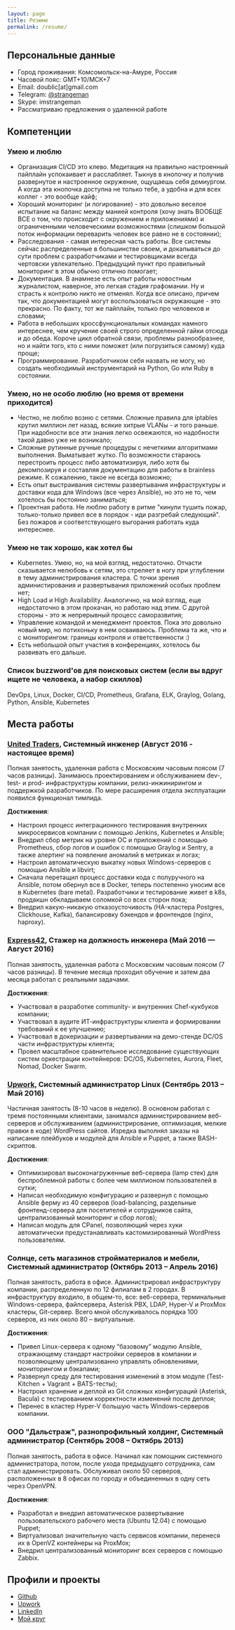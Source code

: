 ```yaml
---
layout: page
title: Резюме
permalink: /resume/
---
```


## Персональные данные

* Город проживания: Комсомольск-на-Амуре, Россия
* Часовой пояс: GMT+10/МСК+7
* Email: doublic[at]gmail.com
* Telegram: [@strangeman](https://t.me/strangeman)
* Skype: imstrangeman
* Рассматриваю предложения о удаленной работе

## Компетенции

### Умею и люблю

* Организация CI/CD это клево. Медитация на правильно настроенный пайплайн успокаивает и расслабляет. Тыкнув в кнопочку и получив развернутое и настроенное окружение, ощущаешь себя демиургом. А когда эта кнопочка доступна не только тебе, а удобна и для всех коллег - это вообще кайф;
* Хороший мониторинг (и логирование) - это довольно веселое испытание на баланс между манией контроля (хочу знать ВООБЩЕ ВСЕ о том, что происходит с окружением и приложениями) и ограниченными человеческими возможностями (слишком большой поток информации переварить человек все равно не в состоянии);
* Расследования - самая интересная часть работы. Все системы сейчас распределенные в большинстве своем, и докапываться до сути проблем с разработчиками и тестировщиками всегда чертовски увлекательно. Предыдущий пункт про правильный мониторинг в этом обычно отлично помогает;
* Документация. В анамнезе есть опыт работы новостным журналистом, наверное, это легкая стадия графомании. Ну и страсть к контролю никто не отменял. Когда все описано, причем так, что документацией могут воспользоваться окружающие - это прекрасно. По факту, тот же пайплайн, только про человеков и словами;
* Работа в небольших кроссфункциональных командах намного интереснее, чем кручение своей строго определенной гайки отсюда и до обеда. Короче цикл обратной связи, проблемы разнообразнее, но и найти того, кто с ними поможет (или погрузиться самому) куда проще;
* Программирование. Разработчиком себя назвать не могу, но создать необходимый инструментарий на Python, Go или Ruby в состоянии.

### Умею, но не особо люблю (но время от времени приходится)

* Честно, не люблю возню с сетями. Сложные правила для iptables крутил миллион лет назад, всякие хитрые VLANы - и того раньше. При надобности все эти знания легко освежаются, но надобности такой давно уже не возникало;
* Сложные рутинные ручные процедуры с нечеткими алгоритмами выполнения. Выматывает жутко. По возможности стараюсь перестроить процесс либо автоматизируя, либо хотя бы декомпозируя и составляя документацию для работы в brainless режиме. К сожалению, такое не всегда возможно;
* Есть опыт выстраивания системы развертывания инфраструктуры и доставки кода для Windows (все через Ansible), но это не то, чем хотелось бы постоянно заниматься;
* Проектная работа. Не люблю работу в ритме "кинули тушить пожар, только-только привел все в порядок - иди разгребай следующий". Без пожаров и соответствующего выгорания работать куда интереснее.

### Умею не так хорошо, как хотел бы

* Kubernetes. Умею, но, на мой взгляд, недостаточно. Отчасти сказывается нелюбовь к сетям, это стреляет в ногу при углублении в тему администрирования кластера. С точки зрения администирования и развертывания приложений особых проблем нет;
* High Load и High Availability. Аналогично, на мой взгляд, еще недостаточно в этом прокачан, но работаю над этим. С другой стороны - это ж непрерывный процесс саморазвития;
* Управление командой и менеджмент проектов. Пока это довольно новый мир, но потихоньку в нем осваиваюсь. Проблема та же, что и с мониторингом: границы контроля и ответственности :)
* Есть небольшой опыт участия в конференциях, хотелось бы развивать его дальше.

### Список buzzword'ов для поисковых систем (если вы вдруг ищете не человека, а набор скиллов)

DevOps, Linux, Docker, CI/CD, Prometheus, Grafana, ELK, Graylog, Golang, Python, Ansible, Kubernetes

## Места работы

### [United Traders](https://unitedtraders.com/), Системный инженер (Август 2016 - настоящее время)

Полная занятость, удаленная работа с Московским часовым поясом (7 часов разницы). Занимаюсь проектированием и обслуживанием dev-, test- и prod- инфраструктуры компании, релиз-инжинирингом и поддержкой разработчиков. По мере расширения отдела эксплуатации появился функционал тимлида.

**Достижения**:

* Настроил процесс интеграционного тестирования внутренних микросервисов компании с помощью Jenkins, Kubernetes и Ansible;
* Внедрил сбор метрик на уровне ОС и приложений с помощью Prometheus, сбор логов и ошибок с помощью Graylog и Sentry, а также алертинг на появление аномалий в метриках и логах;
* Настроил автоматическую выкатку новых Windows-серверов с помощью Ansible и libvirt;
* Сначала перетащил процесс доставки кода с полуручного на Ansible, потом обернул все в Docker, теперь постепенно уносим все в Kubernetes (bare metal). Разработчики и тестирование живет в k8s, продакшн обкладываем соломкой со всех сторон пока;
* Внедрил какую-никакую отказоусточивость (HA-кластера Postgres, Clickhouse, Kafka), балансировку бэкендов и фронтендов (nginx, haproxy).

### [Express42](http://express42.com), Стажер на должность инженера (Май 2016 — Август 2016)

Полная занятость, удаленная работа с Московским часовым поясом (7 часов разницы). В течение месяца проходил обучение и затем два месяца работал с реальными задачами.

**Достижения**:

* Участвовал в разработке community- и внутренних Chef-кукбуков компании;
* Участвовал в аудите ИТ-инфраструктуры клиента и формировании требований к ее улучшению;
* Участвовал в докеризации и развертывании на демо-стенде DC/OS части инфраструктуры клиента;
* Провел масштабное сравнительное исследование существующих систем оркестрации контейнеров: DC/OS, Kubernetes, Aurora, Fleet, Nomad, Docker Swarm.

### [Upwork](https://www.upwork.com/o/profiles/users/_~01f3f1414b3156fe80/), Системный администратор Linux (Сентябрь 2013 – Май 2016)

Частичная занятость (8-10 часов в неделю). В основном работал с тремя постоянными клиентами, занимался администрированием веб-серверов и обслуживанием (администрирование, оптимизация, мелкие правки в коде) WordPress сайтов. Изредка выполнял заказы на написание плейбуков и модулей для Ansible и Puppet, а также BASH-скриптов.

**Достижения**:

* Оптимизировал высоконагруженные веб-сервера (lamp стек) для беспроблемной работы с более чем миллионом пользователей в сутки;
* Написал необходимую конфигурацию и развернул с помощью Ansible ферму из 40 серверов (load-balancing, раздельные фронтенд-сервера для посетителей и сотрудников сайта, централизованный мониторинг и сбор логов);
* Написал модуль для CPanel, позволяющий через хуки автоматически предустанавливать кастомизированный WordPress пользователям.

### Солнце, сеть магазинов стройматериалов и мебели, Системный администратор (Октябрь 2013 – Апрель 2016)

Полная занятость, работа в офисе. Администрировал инфраструктуру компании, распределенную по 12 филиалам в 2 городах. В инфраструктуру входило, в общем-то, все: веб-сервера, терминальные Windows-сервера, файлсервера, Asterisk PBX, LDAP, Hyper-V и ProxMox кластеры, Git-сервер. Всего мной обслуживалось порядка 100 серверов, из них около 80 – виртуальные.

**Достижения**:

* Привел Linux-сервера к одному “базовому” модулю Ansible, отражающему стандарт настройки серверов в компании и позволяющему централизованно управлять обновлениями, мониторингом и бэкапами;
* Развернул среду для тестирования изменений в этом модуле (Test-Kitchen + Vagrant + BATS-тесты);
* Настроил хранение и деплой из Git сложных конфигураций (Asterisk, Bacula) с тестированием корректности изменений после деплоя;
* Перенес в кластер Hyper-V большую часть Windows-серверов компании.

### ООО "Дальстраж", разнопрофильный холдинг, Системный администратор (Сентябрь 2008 – Октябрь 2013)

Полная занятость, работа в офисе. Начинал как помощник системного администратора, потом, после ухода предыдущего сотрудника, сам стал администрировать. Обслуживал около 50 серверов, расположенных в 8 офисах по городу и объединенных в одну сеть через OpenVPN.

**Достижения**:

* Разработал и внедрил автоматическое развертывание пользовательского рабочего места (Ubuntu 12.04) с помощью Puppet;
* Виртуализовал значительную часть сервисов компании, перенеся их в OpenVZ контейнеры на ProxMox;
* Внедрил централизованный мониторинг всех серверов с помощью Zabbix.

## Профили и проекты

* [Github](https://github.com/strangeman)
* [Upwork](https://www.upwork.com/o/profiles/users/_~01f3f1414b3156fe80/)
* [LinkedIn](http://www.linkedin.com/pub/anton-markelov/64/a75/322)
* [Мой круг](https://moikrug.ru/anton-markelov1)
